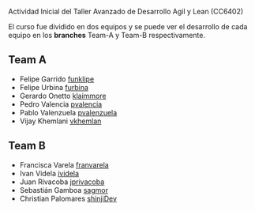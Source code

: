 Actividad Inicial del Taller Avanzado de Desarrollo Agil y Lean (CC6402)

El curso fue dividido en dos equipos y se puede ver el desarrollo de cada equipo en los **branches** Team-A y Team-B respectivamente.

Team A
------

* Felipe Garrido [funklipe](http://github.com/funklipe)
* Felipe Urbina [furbina](http://github.com/furbina)
* Gerardo Onetto [klaimmore](http://github.com/klaimmore)
* Pedro Valencia [pvalencia](http://github.com/pvalencia)
* Pablo Valenzuela [pvalenzuela](http://github.com/pvalenzuela)
* Vijay Khemlani [vkhemlan](http://github.com/vkhemlan)

Team B
------

* Francisca Varela [franvarela](http://github.com/franvarela)
* Ivan Videla [ividela](http://github.com/ividela)
* Juan Rivacoba [jprivacoba](http://github.com/jprivacoba)
* Sebastián Gamboa [sagmor](http://github.com/sagmor)
* Christian Palomares [shinjiDev](http://github.com/shinjiDev)
